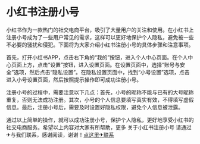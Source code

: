 # 小红书注册小号

小红书作为一款热门的社交电商平台，吸引了大量用户的关注和使用。在小红书上注册小号成为了一些用户常见的需求，这样可以更好地保护个人隐私，避免被一些不必要的骚扰和侵犯。下面将为大家介绍小红书注册小号的具体步骤和注意事项。

首先，打开小红书APP，点击右下角的“我的”按钮，进入个人中心页面。在个人中心页面上方，点击“设置”按钮，进入设置页面。在设置页面中，选择“账号与安全”选项，然后点击“隐私设置”。在隐私设置页面中，找到“小号设置”选项，点击进入小号设置页面，然后按照提示操作即可成功注册小号。

注册小号的过程中，需要注意以下几点：首先，小号的昵称不能与已有的大号昵称重复，否则无法成功注册。其次，小号的个人信息要填写真实有效，不得填写虚假信息。最后，注册小号后，需要及时设置好隐私权限，避免个人信息被泄露。

通过以上简单的操作，就可以成功注册小号，保护个人隐私，更好地享受小红书的社交电商服务。希望以上内容对大家有所帮助，更多 关于小红书注册小号 请通过✈与我们联系，感谢阅读，谢谢！[点这里✈联系](https://a.k02.cc)
